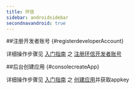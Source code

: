 ```yaml
---
title: 环信
sidebar: androidsidebar
secondnavandroid: true
---
```


##注册开发者账号	{#registerdeveloperAccount}

详细操作步骤见 [入门指南](http://www.easemob.com/docs/gettingstart/) 之 [注册环信开发者账号](http://www.easemob.com/docs/gettingstart/#registerAccount)

##后台创建应用	{#consolecreateApp}

详细操作步骤见 [入门指南](http://www.easemob.com/docs/gettingstart/) 之 [创建应用](http://www.easemob.com/docs/gettingstart/#createApp)并获取appkey




